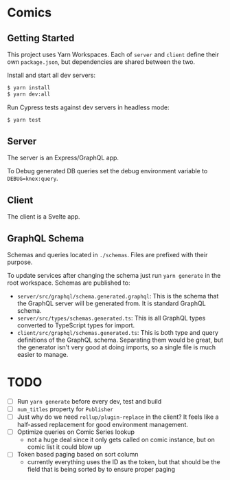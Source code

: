 # Comics

## Getting Started

This project uses Yarn Workspaces. Each of `server` and `client` define their own `package.json`, but dependencies are shared between the two.

Install and start all dev servers:

```sh
$ yarn install
$ yarn dev:all
```

Run Cypress tests against dev servers in headless mode:

```sh
$ yarn test
```

## Server

The server is an Express/GraphQL app.

To Debug generated DB queries set the debug environment variable to `DEBUG=knex:query`.

## Client

The client is a Svelte app.

## GraphQL Schema

Schemas and queries located in `./schemas`. Files are prefixed with their purpose.

To update services after changing the schema just run `yarn generate` in the root workspace. Schemas are published to:

- `server/src/graphql/schema.generated.graphql`: This is the schema that the GraphQL server will be generated from. It is standard GraphQL schema.
- `server/src/types/schemas.generated.ts`: This is all GraphQL types converted to TypeScript types for import.
- `client/src/graphql/schemas.generated.ts`: This is both type and query definitions of the GraphQL schema. Separating them would be great, but the generator isn't very good at doing imports, so a single file is much easier to manage.

# TODO

- [ ] Run `yarn generate` before every dev, test and build
- [ ] `num_titles` property for `Publisher`
- [ ] Just why do we need `rollup/plugin-replace` in the client? It feels like a half-assed replacement for good environment management.
- [ ] Optimize queries on Comic Series lookup
  - not a huge deal since it only gets called on comic instance, but on comic list it could blow up
- [ ] Token based paging based on sort column
  - currently everything uses the ID as the token, but that should be the field that is being sorted by to ensure proper paging
